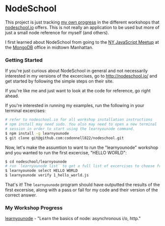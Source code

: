 # NodeSchool

This project is just tracking [my own progress](#my-workshop-progress) in the different workshops that [nodeschool.io](http://nodeschool.io/) offers. This is not really an application to be used but more of just a small node reference for myself (and others).

I first learned about NodeSchool from going to the [NY JavaScript Meetup](http://www.meetup.com/NY-JavaScript/events/222043177/) at the [MongoDB](https://www.mongodb.org/) office in midtown Manhattan.


### Getting Started

If you're just curious about NodeSchool in general and not necessarily interested in my versions of the excercises, go to http://nodeschool.io/ and get started by following the simple steps on their site.

If you're like me and just want to look at the code for reference, go right ahead.

If you're interested in running my examples, run the following in your terminal excercises:

```sh
# refer to nodeschool.io for all workshop installation instructions
# npm install may need sudo. You also may need to open a new terminal
# session in order to start using the learnyounode command.
$ npm install -g learnyounode
$ git clone git@github.com:codonnell822/nodeschool.git
```

Now, let's make the assumtion to want to run the "learnyounode" workshop and you wanted to run the first excercise, "HELLO WORLD":

```sh
$ cd nodeschool/learnyounode
# run `learnyounode list` to get a full list of excercises to choose from
$ learnyounode select HELLO WORLD
$ learnyounode verify 1_hello_world.js
```

That's it! The `learnyounode` program should have outputted the results of the first excersise, along with a pass or fail for my code and their version of the correct answer.


### My Workshop Progress

[learnyounode](learnyounode/) - "Learn the basics of node: asynchronous i/o, http."
